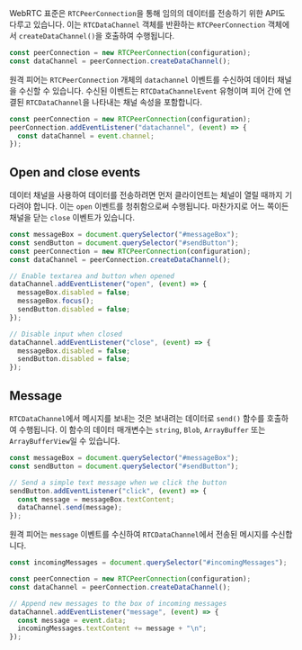 WebRTC 표준은 `RTCPeerConnection`을 통해 임의의 데이터를 전송하기 위한 API도 다루고 있습니다. 이는 `RTCDataChannel` 객체를 반환하는 `RTCPeerConnection` 객체에서 `createDataChannel()`을 호출하여 수행됩니다.

```js
const peerConnection = new RTCPeerConnection(configuration);
const dataChannel = peerConnection.createDataChannel();
```

원격 피어는 `RTCPeerConnection` 개체의 `datachannel` 이벤트를 수신하여 데이터 채널을 수신할 수 있습니다. 수신된 이벤트는 `RTCDataChannelEvent` 유형이며 피어 간에 연결된 `RTCDataChannel`을 나타내는 채널 속성을 포함합니다.

```js
const peerConnection = new RTCPeerConnection(configuration);
peerConnection.addEventListener("datachannel", (event) => {
  const dataChannel = event.channel;
});
```

## Open and close events

데이터 채널을 사용하여 데이터를 전송하려면 먼저 클라이언트는 체널이 열릴 때까지 기다려야 합니다. 이는 `open` 이벤트를 청취함으로써 수행됩니다. 마찬가지로 어느 쪽이든 채널을 닫는 `close` 이벤트가 있습니다.

```js
const messageBox = document.querySelector("#messageBox");
const sendButton = document.querySelector("#sendButton");
const peerConnection = new RTCPeerConnection(configuration);
const dataChannel = peerConnection.createDataChannel();

// Enable textarea and button when opened
dataChannel.addEventListener("open", (event) => {
  messageBox.disabled = false;
  messageBox.focus();
  sendButton.disabled = false;
});

// Disable input when closed
dataChannel.addEventListener("close", (event) => {
  messageBox.disabled = false;
  sendButton.disabled = false;
});
```

## Message

`RTCDataChannel`에서 메시지를 보내는 것은 보내려는 데이터로 `send()` 함수를 호출하여 수행됩니다. 이 함수의 데이터 매개변수는 `string`, `Blob`, `ArrayBuffer` 또는 `ArrayBufferView`일 수 있습니다.

```js
const messageBox = document.querySelector("#messageBox");
const sendButton = document.querySelector("#sendButton");

// Send a simple text message when we click the button
sendButton.addEventListener("click", (event) => {
  const message = messageBox.textContent;
  dataChannel.send(message);
});
```

원격 피어는 `message` 이벤트를 수신하여 `RTCDataChannel`에서 전송된 메시지를 수신합니다.

```js
const incomingMessages = document.querySelector("#incomingMessages");

const peerConnection = new RTCPeerConnection(configuration);
const dataChannel = peerConnection.createDataChannel();

// Append new messages to the box of incoming messages
dataChannel.addEventListener("message", (event) => {
  const message = event.data;
  incomingMessages.textContent += message + "\n";
});
```
